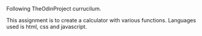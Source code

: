 Following TheOdinProject currucilum.

This assignment is to create a calculator with various functions. Languages used is html, css and javascript.
